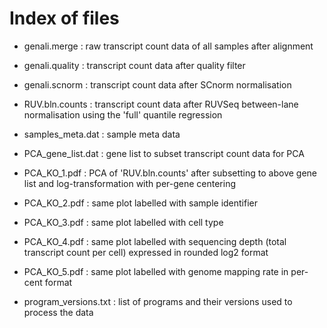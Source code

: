 # Index of files
* genali.merge
: raw transcript count data of all samples after alignment

* genali.quality
: transcript count data after quality filter

* genali.scnorm
: transcript count data after SCnorm normalisation

* RUV.bln.counts
: transcript count data after RUVSeq between-lane normalisation
	using the 'full' quantile regression

* samples_meta.dat
: sample meta data

* PCA_gene_list.dat
: gene list to subset transcript count data for PCA

* PCA_KO_1.pdf
: PCA of 'RUV.bln.counts' after subsetting to above gene list
	and log-transformation with per-gene centering

* PCA_KO_2.pdf
: same plot labelled with sample identifier

* PCA_KO_3.pdf
: same plot labelled with cell type

* PCA_KO_4.pdf
: same plot labelled with sequencing depth (total transcript count per cell)
	expressed in rounded log2 format

* PCA_KO_5.pdf
: same plot labelled with genome mapping rate in per-cent format

* program_versions.txt
: list of programs and their versions used to process the data

